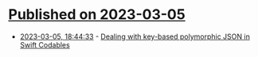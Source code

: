 # [Published on 2023-03-05](index.md)

* [2023-03-05, 18:44:33](https://lobste.rs/s/ez15qw/dealing_with_key_based_polymorphic_json) - [Dealing with key-based polymorphic JSON in Swift Codables](https://sporks.space/2023/03/05/dealing-with-key-based-polymorphic-json-in-swift-codables/)
